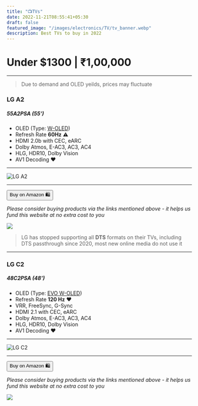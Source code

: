 ```yaml
---
title: "📺TVs"
date: 2022-11-21T08:55:41+05:30
draft: false
featured_image: "/images/electronics/TV/tv_banner.webp"
description: Best TVs to buy in 2022
---
```

<link rel="stylesheet" href="/styles.css">

# Under $1300 | ₹1,00,000
___

> Due to demand and OLED yeilds, prices may fluctuate

### LG A2
##### 55A2PSA (55')

- OLED (Type: [W-OLED](https://www.pcmag.com/encyclopedia/term/woled))
- Refresh Rate **60Hz** ⚠️
- HDMI 2.0b with CEC, eARC
- Dolby Atmos, E-AC3, AC3, AC4
- HLG, HDR10, Dolby Vision
- AV1 Decoding ❤️
___

![LG A2](/images/electronics/TV/lg_a2.webp)
___

<button class="button-58" role="button" onclick="location.href='https://amzn.to/3GusjT6'" >Buy on Amazon 🛍️</button>

_Please consider buying products via the links mentioned above - it helps us fund this website at no extra cost to you_

<!-- LG A2 55 -->
<a href="https://www.amazon.in/LG-inches-Ultra-Smart-55A2PSA/dp/B0B3WDC8BK?crid=1UBUK0PANUQ9P&keywords=LG+OLED&qid=1668948411&qu=eyJxc2MiOiI0Ljg1IiwicXNhIjoiNC4zMCIsInFzcCI6IjAuOTIifQ%3D%3D&sprefix=lg+oled%2Caps%2C233&sr=8-3&linkCode=li2&tag=jinjja-21&linkId=b7365b0818a51f521baf67ddfb38c0c2&language=en_IN&ref_=as_li_ss_il" target="_blank"><img border="0" src="//ws-in.amazon-adsystem.com/widgets/q?_encoding=UTF8&ASIN=B0B3WDC8BK&Format=_SL160_&ID=AsinImage&MarketPlace=IN&ServiceVersion=20070822&WS=1&tag=jinjja-21&language=en_IN" ></a><img src="https://ir-in.amazon-adsystem.com/e/ir?t=jinjja-21&language=en_IN&l=li2&o=31&a=B0B3WDC8BK" width="1" height="1" border="0" alt="" style="border:none !important; margin:0px !important;" />

> LG has stopped supporting all **DTS** formats on their TVs, including DTS passthrough since 2020, most new online media do not use it
___

### LG C2
##### 48C2PSA (48')

- OLED (Type: [EVO W-OLED](https://www.oled-info.com/lg-displays-oled-ex-technology-increases-brightness-lifetime-size-and-image))
- Refresh Rate **120 Hz** ❤️
- VRR, FreeSync, G-Sync
- HDMI 2.1 with CEC, eARC
- Dolby Atmos, E-AC3, AC3, AC4
- HLG, HDR10, Dolby Vision
- AV1 Decoding ❤️
___

![LG C2](/images/electronics/TV/lg_c2.webp)
___

<button class="button-58" role="button" onclick="location.href='https://amzn.to/3TQfEgj'" >Buy on Amazon 🛍️</button>

_Please consider buying products via the links mentioned above - it helps us fund this website at no extra cost to you_

<!-- LG C2 48 -->
<a href="https://www.amazon.in/LG-Inches-Ultra-Smart-OLED48C2PSA/dp/B0B8NLZY87?crid=1UBUK0PANUQ9P&keywords=LG+OLED&qid=1668948411&qu=eyJxc2MiOiI0Ljg1IiwicXNhIjoiNC4zMCIsInFzcCI6IjAuOTIifQ%3D%3D&sprefix=lg+oled%2Caps%2C233&sr=8-6&linkCode=li2&tag=jinjja-21&linkId=2db1902a1bbfe8ceb4c501cf87e2bbd7&language=en_IN&ref_=as_li_ss_il" target="_blank"><img border="0" src="//ws-in.amazon-adsystem.com/widgets/q?_encoding=UTF8&ASIN=B0B8NLZY87&Format=_SL160_&ID=AsinImage&MarketPlace=IN&ServiceVersion=20070822&WS=1&tag=jinjja-21&language=en_IN" ></a><img src="https://ir-in.amazon-adsystem.com/e/ir?t=jinjja-21&language=en_IN&l=li2&o=31&a=B0B8NLZY87" width="1" height="1" border="0" alt="" style="border:none !important; margin:0px !important;" />